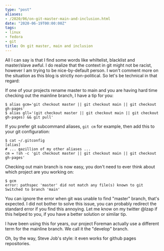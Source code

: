 ```yaml
---
type: "post"
aliases:
- /2020/06/on-git-master-main-and-inclusion.html
date: "2020-06-19T00:00:00Z"
tags:
- linux
- fedora
- git
title: On git master, main and inclusion
---
```


All I can say is that I find some words like whiltelist, blacklist and
master/slave awful. I do realize that the context in git might not be racist,
however I am trying to be nice-by-default person. I won't comment more on the
situation as this blog is strictly non-political. So let's be technical in that
regard:

If one of your projects rename master to main and you are having hard time
checking out the mainline branch, I have a tip for you:

    $ alias gcm='git checkout master || git checkout main || git checkout gh-pages'
    $ alias gll='(git checkout master || git checkout main || git checkout gh-pages) && git pull'

If you prefer git subcommand aliases, `git cm` for example, then add this to
your git configuration:

    $ cat ~/.gitconfig
    [alias]
    # ... gazillion of my other aliases ...
    cm = !sh -c 'git checkout master || git checkout main || git checkout gh-pages'

Checking out main branch is now easy, you don't need to ever think about which
project are you working on:

    $ gcm
    error: pathspec 'master' did not match any file(s) known to git
    Switched to branch 'main'

You can ignore the error when git was unable to find "master" branch, that's
expected. I did not bother to solve this issue, you can probably redirect the
standard error if you find this annoying. Let me know on my twitter @lzap if
this helped to you, if you have a better solution or similar tip.

I have been using this for years, our project Foreman actually use a different
term for the mainline branch. We call it the "develop" branch.

Oh, by the way, Steve Job's style: it even works for github pages repositories.

